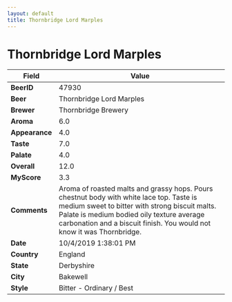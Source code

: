 ```yaml
---
layout: default
title: Thornbridge Lord Marples
---
```


# Thornbridge Lord Marples

| Field         | Value     |
|---------------|-----------|
| **BeerID** | 47930 |
| **Beer** | Thornbridge Lord Marples |
| **Brewer** | Thornbridge Brewery |
| **Aroma** | 6.0 |
| **Appearance** | 4.0 |
| **Taste** | 7.0 |
| **Palate** | 4.0 |
| **Overall** | 12.0 |
| **MyScore** | 3.3 |
| **Comments** | Aroma of roasted malts and grassy hops. Pours chestnut body with white lace top.  Taste is medium sweet to bitter with strong biscuit malts. Palate is medium bodied oily texture average carbonation and a biscuit finish. You would not know it was Thornbridge.  |
| **Date** | 10/4/2019 1:38:01 PM |
| **Country** | England |
| **State** | Derbyshire |
| **City** | Bakewell |
| **Style** | Bitter - Ordinary / Best |
